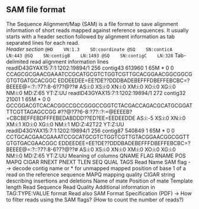 ## SAM file format
The Sequence Alignment/Map (SAM) is a file format to save alignment information of short reads mapped against reference sequences. It usually starts with a header section followed by alignment information as tab separated lines for each read.<br>
_Header section_
``
@HD    VN:1.3    SO:coordinate
@SQ    SN:conticA    LN:443
@SQ    SN:contigB    LN:1493
@SQ    SN:contigC    LN:328
``
Tab-delimited read alignment information lines
readID43GYAX15:7:1:1202:19894/1    256    contig43    613960    1    65M    *    0    0    CCAGCGCGAACGAAATCCGCATGCGTCTGGTCGTTGCACGGAACGGCGGCGGTGTGATGCACGGC    EDDEEDEE=EE?DE??DDDBADEBEFFFDBEFFEBCBC=?BEEEE@=:?::?7?:8-6?7?@??#    AS:i:0    XS:i:0  XN:i:0  XM:i:0  XO:i:0  XG:i:0  NM:i:0  MD:Z:65  YT:Z:UU
readID43GYAX15:7:1:1202:19894/1    272    contig32    21001    1    65M    *    0    0    GCCGGACGTCACACGGCCGCCGGGCCGGTCTACGACCAGACGCATGCGGATTTCGTTAGAGCCGG    #??@?7?6-8:?7?::?:=@EEEEB?=CBCBEFFEBDFFFEBEDABDDD??ED?EE=EEDEEDDE    AS:i:-5    XS:i:0   XN:i:0  XM:i:1   XO:i:0   XG:i:0   NM:i:1   MD:Z:42T22   YT:Z:UU
readID43GYAX15:7:1:1202:19894/1    256    contig87    540849    1    65M    *    0    0    CCTGCACGAACGAAATCCGCATGCGTCTGGTCGTTGTACGGAACGGCGGTTGTGTGACGAACGGC    EDDEEDEE=EE?DE??DDDBADEBEFFFDBEFFEBCBC=?BEEEE@=:?::?7?:8-6?7?@??# AS:i:0  XS:i:0 XN:i:0  XM:i:0 XO:i:0  XG:i:0  NM:i:0    MD:Z:65    YT:Z:UU
Meaning of columns
QNAME    FLAG    RNAME    POS    MAPQ    CIGAR    RNEXT    PNEXT    TLEN    SEQ    QUAL    TAGS
Read Name
SAM flag --> decode
contig name or * for unmapped
mapped position of base 1 of a read on the reference sequence
MAPQ mapping quality
CIGAR string describing insertions and deletions
Name of mate
Position of mate
Template length
Read Sequence
Read Quality
Additional information in TAG:TYPE:VALUE format
Read also
SAM Format Specification (PDF)
→ How to filter reads using the SAM flags? (How to count the number of reads?)
